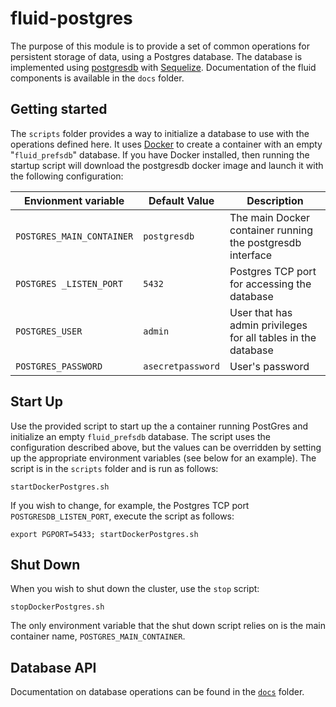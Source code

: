 # fluid-postgres

The purpose of this module is to provide a set of common operations for
persistent storage of data, using a Postgres database.  The database is
implemented using [postgresdb](https://www.postgresql.org//) with
[Sequelize](https://sequelize.readthedocs.io/en/v3).  Documentation of the fluid
components is available in the `docs` folder.

## Getting started

The `scripts` folder provides a way to initialize a database to use with the
operations defined here.  It uses [Docker](https://www.docker.com/get-started)
to create a container with an empty "`fluid_prefsdb`" database.  If you have
Docker installed, then running the startup script will download the postgresdb
docker image and launch it with the following configuration:

| Envionment variable        | Default Value     | Description |
| -------------------------- | -------------     | ----------- |
| `POSTGRES_MAIN_CONTAINER`  | `postgresdb`      | The main Docker container running the postgresdb interface |
| `POSTGRES _LISTEN_PORT`    | `5432`            | Postgres TCP port for accessing the database |
| `POSTGRES_USER`            | `admin`           | User that has admin privileges for all tables in the database |
| `POSTGRES_PASSWORD`        | `asecretpassword` | User's password |

## Start Up

Use the provided script to start up the a container running PostGres and
initialize an empty `fluid_prefsdb` database.  The script uses the configuration
described above, but the values can be overridden by setting up the appropriate
environment variables (see below for an example).  The script is in the
`scripts` folder and is run as follows:

```console
startDockerPostgres.sh
```

If you wish to change, for example, the Postgres TCP port
`POSTGRESDB_LISTEN_PORT`, execute the script as follows:

```console
export PGPORT=5433; startDockerPostgres.sh
```

## Shut Down

When you wish to shut down the cluster, use the `stop` script:

```console
stopDockerPostgres.sh
```

The only environment variable that the shut down script relies on is the main
container name, `POSTGRES_MAIN_CONTAINER`.

## Database API

Documentation on database operations can be found in the
[`docs`](../../docs/Operations.md) folder.
